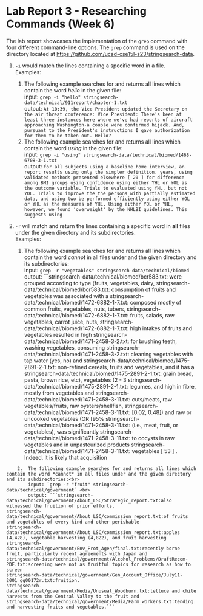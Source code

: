 # Lab Report 3 - Researching Commands (Week 6)
The lab report showcases the implementation of the `grep` command with four different command-line options. The `grep` command is used on the directory located at https://github.com/ucsd-cse15l-s23/stringsearch-data.

1. `-i` would match the lines containing a specific word in a file. <br>
    Examples: <br>
    1.  The following example searches for and returns all lines which contain the word *hello* in the given file:<br>
        input: `grep -i "hello" stringsearch-data/technical/911report/chapter-1.txt`<br>
        output: `At 10:39, the Vice President updated the Secretary on the air threat conference: Vice President: There's been at least three instances here where we've had reports of aircraft approaching Washington-a couple were confirmed hijack. And, pursuant to the President's instructions I gave authorization for them to be taken out. Hello?`
   2. The following example searches for and returns all lines which contain the word *using* in the given file:<br>
        input: `grep -i "using" stringsearch-data/technical/biomed/1468-6708-3-1.txt`<br>
        output: `for all subjects using a baseline home interview, an
          report results using only the simpler definition.
          years, using validated methods presented elsewhere [ 20 ]
          for difference among BMI groups using confidence
        using either YHL or YOL as the outcome variable. Trials to
        evaluated using YHL, but not YOL. Trials to improve the
        the persons with partially estimated data, and using two
          be performed efficiently using either YOL or YHL as the
        measures of YHL. Using either YOL or YHL, however, we found
        'overweight' by the NHLBI guidelines. This suggests using`

2. `-r` will match and return the lines containing a specific word in **all** files under the given directory and its subdirectories. <br>
    Examples: <br>
    1.  The following example searches for and returns all lines which contain the word *cannot* in all files under and the given directory and its subdirectories:<br>
        input: `grep -r "vegetables" stringsearch-data/technical/biomed` <br>
        output: ```stringsearch-data/technical/biomed/bcr583.txt:        were grouped according to type (fruits, vegetables, dairy,
stringsearch-data/technical/biomed/bcr583.txt:        consumption of fruits and vegetables was associated with a
stringsearch-data/technical/biomed/1472-6882-1-7.txt:        composed mostly of common fruits, vegetables, nuts, tubers,
stringsearch-data/technical/biomed/1472-6882-1-7.txt:          fruits, salads, raw vegetables, carrot juice, nuts,
stringsearch-data/technical/biomed/1472-6882-1-7.txt:          high intakes of fruits and vegetables resulted in high
stringsearch-data/technical/biomed/1471-2458-3-2.txt:          for brushing teeth, washing vegetables, consuming
stringsearch-data/technical/biomed/1471-2458-3-2.txt:          cleaning vegetables with tap water (yes, no) and
stringsearch-data/technical/biomed/1475-2891-2-1.txt:        non-refined cereals, fruits and vegetables, and it has a
stringsearch-data/technical/biomed/1475-2891-2-1.txt:          grain bread, pasta, brown rice, etc), vegetables (2 - 3
stringsearch-data/technical/biomed/1475-2891-2-1.txt:        legumes, and high in fibre, mostly from vegetables and
stringsearch-data/technical/biomed/1471-2458-3-11.txt:          cuts/meats, raw vegetables/fruits, raw oysters/shellfish,
stringsearch-data/technical/biomed/1471-2458-3-11.txt:          [0.02, 0.48]) and raw or uncooked vegetables (OR [95%
stringsearch-data/technical/biomed/1471-2458-3-11.txt:          (i.e., meat, fruit, or vegetables), was significantly
stringsearch-data/technical/biomed/1471-2458-3-11.txt:        to oocysts in raw vegetables and in unpasteurized products
stringsearch-data/technical/biomed/1471-2458-3-11.txt:        vegetables [ 53 ] . Indeed, it is likely that acquisition
```
    2.  The following example searches for and returns all lines which contain the word *cannot* in all files under and the given directory and its subdirectories:<br>
        input: `grep -r "fruit" stringsearch-data/technical/government` <br>
        output: ```stringsearch-data/technical/government/About_LSC/Strategic_report.txt:also witnessed the fruition of prior efforts.
stringsearch-data/technical/government/About_LSC/commission_report.txt:of fruits and vegetables of every kind and other perishable
stringsearch-data/technical/government/About_LSC/commission_report.txt:apples (4,428), vegetable harvesting (4,822), and fruit harvesting
stringsearch-data/technical/government/Env_Prot_Agen/final.txt:recently borne fruit, particularly recent agreements with Japan and
stringsearch-data/technical/government/Alcohol_Problems/DraftRecom-PDF.txt:screening were not as fruitful topics for research as how to screen
stringsearch-data/technical/government/Gen_Account_Office/July11-2001_gg00172r.txt:fruition.
stringsearch-data/technical/government/Media/Unusual_Woodburn.txt:lettuce and chile harvests from the Central Valley to the fruit and
stringsearch-data/technical/government/Media/Farm_workers.txt:tending and harvesting fruits and vegetables.``` 
